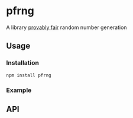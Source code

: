 # pfrng
A library [provably fair](https://en.wikipedia.org/wiki/Provably_fair_algorithm) random number generation

## Usage

### Installation
```console
npm install pfrng
```

### Example

## API
